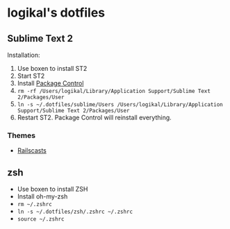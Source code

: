 # logikal's dotfiles

## Sublime Text 2

Installation:

1. Use boxen to install ST2
2. Start ST2
3. Install [Package Control](http://wbond.net/sublime_packages/package_control)
4. `rm -rf /Users/logikal/Library/Application Support/Sublime Text 2/Packages/User`
5. `ln -s ~/.dotfiles/sublime/Users /Users/logikal/Library/Application Support/Sublime Text 2/Packages/User`
6. Restart ST2. Package Control will reinstall everything.

### Themes

* [Railscasts](https://gist.github.com/firedev/2948029)

## zsh

* Use boxen to install ZSH
* Install oh-my-zsh
* `rm ~/.zshrc`
* `ln -s ~/.dotfiles/zsh/.zshrc ~/.zshrc`
* `source ~/.zshrc`